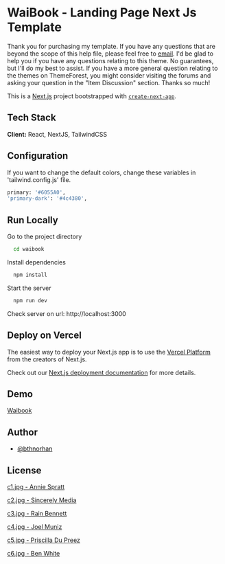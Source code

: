 # WaiBook - Landing Page Next Js Template

Thank you for purchasing my template. If you have any questions that are beyond the scope of this help file, please feel free to [email](mailto:bthnorhan00@gmail.com). I'd be glad to help you if you have any questions relating to this theme. No guarantees, but I'll do my best to assist. If you have a more general question relating to the themes on ThemeForest, you might consider visiting the forums and asking your question in the "Item Discussion" section. Thanks so much!

This is a [Next.js](https://nextjs.org/) project bootstrapped with [`create-next-app`](https://github.com/vercel/next.js/tree/canary/packages/create-next-app).


## Tech Stack

**Client:** React, NextJS, TailwindCSS


## Configuration

If you want to change the default colors, change these variables in 'tailwind.config.js' file.

```bash
primary: '#6055A0',
'primary-dark': '#4c4380',
```
## Run Locally

Go to the project directory

```bash
  cd waibook
```

Install dependencies

```bash
  npm install
```

Start the server

```bash
  npm run dev
```

Check server on url: http://localhost:3000

## Deploy on Vercel

The easiest way to deploy your Next.js app is to use the [Vercel Platform](https://vercel.com/new?utm_medium=default-template&filter=next.js&utm_source=create-next-app&utm_campaign=create-next-app-readme) from the creators of Next.js.

Check out our [Next.js deployment documentation](https://nextjs.org/docs/deployment) for more details.

## Demo

[Waibook](https://waibook.batuhanorhan.com/)


## Author

- [@bthnorhan](https://batuhanorhan.com)


## License

[c1.jpg - Annie Spratt](https://unsplash.com/@anniespratt)

[c2.jpg - Sincerely Media](https://unsplash.com/@sincerelymedia)

[c3.jpg - Rain Bennett](https://unsplash.com/@rainbennett)

[c4.jpg - Joel Muniz](https://unsplash.com/@jmuniz)

[c5.jpg - Priscilla Du Preez](https://unsplash.com/@priscilladupreez)

[c6.jpg - Ben White](https://unsplash.com/es/@benwhitephotography)
